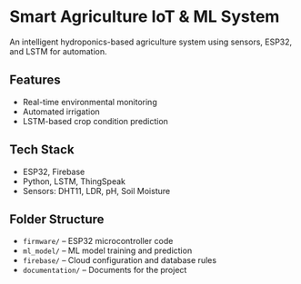 # Smart Agriculture IoT & ML System

An intelligent hydroponics-based agriculture system using sensors, ESP32, and LSTM for automation.

## Features
- Real-time environmental monitoring
- Automated irrigation
- LSTM-based crop condition prediction

## Tech Stack
- ESP32, Firebase
- Python, LSTM, ThingSpeak
- Sensors: DHT11, LDR, pH, Soil Moisture

## Folder Structure
- `firmware/` – ESP32 microcontroller code
- `ml_model/` – ML model training and prediction
- `firebase/` – Cloud configuration and database rules
- `documentation/` – Documents for the project
